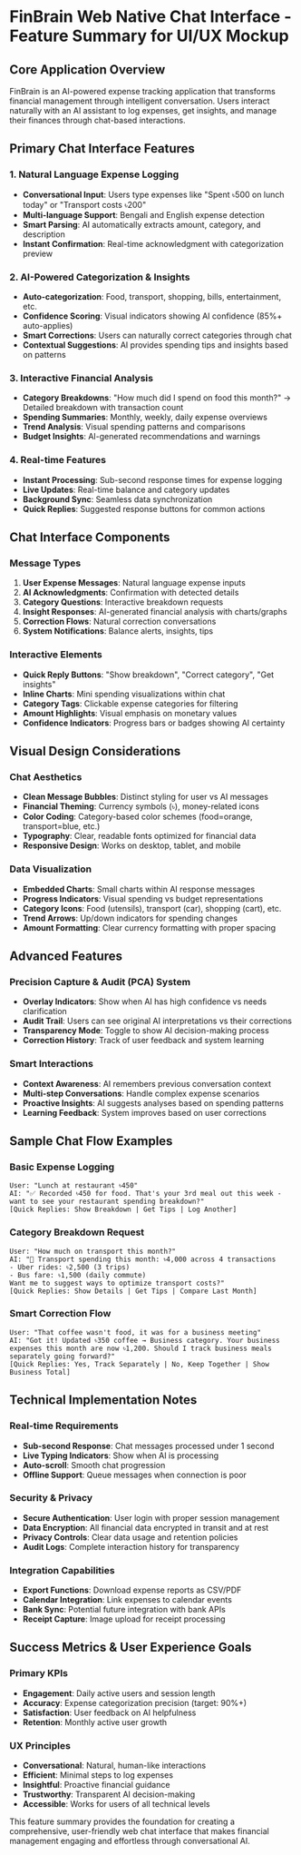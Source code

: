 # FinBrain Web Native Chat Interface - Feature Summary for UI/UX Mockup

## Core Application Overview
FinBrain is an AI-powered expense tracking application that transforms financial management through intelligent conversation. Users interact naturally with an AI assistant to log expenses, get insights, and manage their finances through chat-based interactions.

## Primary Chat Interface Features

### 1. Natural Language Expense Logging
- **Conversational Input**: Users type expenses like "Spent ৳500 on lunch today" or "Transport costs ৳200"
- **Multi-language Support**: Bengali and English expense detection
- **Smart Parsing**: AI automatically extracts amount, category, and description
- **Instant Confirmation**: Real-time acknowledgment with categorization preview

### 2. AI-Powered Categorization & Insights
- **Auto-categorization**: Food, transport, shopping, bills, entertainment, etc.
- **Confidence Scoring**: Visual indicators showing AI confidence (85%+ auto-applies)
- **Smart Corrections**: Users can naturally correct categories through chat
- **Contextual Suggestions**: AI provides spending tips and insights based on patterns

### 3. Interactive Financial Analysis
- **Category Breakdowns**: "How much did I spend on food this month?" → Detailed breakdown with transaction count
- **Spending Summaries**: Monthly, weekly, daily expense overviews
- **Trend Analysis**: Visual spending patterns and comparisons
- **Budget Insights**: AI-generated recommendations and warnings

### 4. Real-time Features
- **Instant Processing**: Sub-second response times for expense logging
- **Live Updates**: Real-time balance and category updates
- **Background Sync**: Seamless data synchronization
- **Quick Replies**: Suggested response buttons for common actions

## Chat Interface Components

### Message Types
1. **User Expense Messages**: Natural language expense inputs
2. **AI Acknowledgments**: Confirmation with detected details
3. **Category Questions**: Interactive breakdown requests
4. **Insight Responses**: AI-generated financial analysis with charts/graphs
5. **Correction Flows**: Natural correction conversations
6. **System Notifications**: Balance alerts, insights, tips

### Interactive Elements
- **Quick Reply Buttons**: "Show breakdown", "Correct category", "Get insights"
- **Inline Charts**: Mini spending visualizations within chat
- **Category Tags**: Clickable expense categories for filtering
- **Amount Highlights**: Visual emphasis on monetary values
- **Confidence Indicators**: Progress bars or badges showing AI certainty

## Visual Design Considerations

### Chat Aesthetics
- **Clean Message Bubbles**: Distinct styling for user vs AI messages
- **Financial Theming**: Currency symbols (৳), money-related icons
- **Color Coding**: Category-based color schemes (food=orange, transport=blue, etc.)
- **Typography**: Clear, readable fonts optimized for financial data
- **Responsive Design**: Works on desktop, tablet, and mobile

### Data Visualization
- **Embedded Charts**: Small charts within AI response messages
- **Progress Indicators**: Visual spending vs budget representations
- **Category Icons**: Food (utensils), transport (car), shopping (cart), etc.
- **Trend Arrows**: Up/down indicators for spending changes
- **Amount Formatting**: Clear currency formatting with proper spacing

## Advanced Features

### Precision Capture & Audit (PCA) System
- **Overlay Indicators**: Show when AI has high confidence vs needs clarification
- **Audit Trail**: Users can see original AI interpretations vs their corrections
- **Transparency Mode**: Toggle to show AI decision-making process
- **Correction History**: Track of user feedback and system learning

### Smart Interactions
- **Context Awareness**: AI remembers previous conversation context
- **Multi-step Conversations**: Handle complex expense scenarios
- **Proactive Insights**: AI suggests analyses based on spending patterns
- **Learning Feedback**: System improves based on user corrections

## Sample Chat Flow Examples

### Basic Expense Logging
```
User: "Lunch at restaurant ৳450"
AI: "✅ Recorded ৳450 for food. That's your 3rd meal out this week - want to see your restaurant spending breakdown?"
[Quick Replies: Show Breakdown | Get Tips | Log Another]
```

### Category Breakdown Request
```
User: "How much on transport this month?"
AI: "🚗 Transport spending this month: ৳4,000 across 4 transactions
- Uber rides: ৳2,500 (3 trips)
- Bus fare: ৳1,500 (daily commute)
Want me to suggest ways to optimize transport costs?"
[Quick Replies: Show Details | Get Tips | Compare Last Month]
```

### Smart Correction Flow
```
User: "That coffee wasn't food, it was for a business meeting"
AI: "Got it! Updated ৳350 coffee → Business category. Your business expenses this month are now ৳1,200. Should I track business meals separately going forward?"
[Quick Replies: Yes, Track Separately | No, Keep Together | Show Business Total]
```

## Technical Implementation Notes

### Real-time Requirements
- **Sub-second Response**: Chat messages processed under 1 second
- **Live Typing Indicators**: Show when AI is processing
- **Auto-scroll**: Smooth chat progression
- **Offline Support**: Queue messages when connection is poor

### Security & Privacy
- **Secure Authentication**: User login with proper session management
- **Data Encryption**: All financial data encrypted in transit and at rest
- **Privacy Controls**: Clear data usage and retention policies
- **Audit Logs**: Complete interaction history for transparency

### Integration Capabilities
- **Export Functions**: Download expense reports as CSV/PDF
- **Calendar Integration**: Link expenses to calendar events
- **Bank Sync**: Potential future integration with bank APIs
- **Receipt Capture**: Image upload for receipt processing

## Success Metrics & User Experience Goals

### Primary KPIs
- **Engagement**: Daily active users and session length
- **Accuracy**: Expense categorization precision (target: 90%+)
- **Satisfaction**: User feedback on AI helpfulness
- **Retention**: Monthly active user growth

### UX Principles
- **Conversational**: Natural, human-like interactions
- **Efficient**: Minimal steps to log expenses
- **Insightful**: Proactive financial guidance
- **Trustworthy**: Transparent AI decision-making
- **Accessible**: Works for users of all technical levels

This feature summary provides the foundation for creating a comprehensive, user-friendly web chat interface that makes financial management engaging and effortless through conversational AI.